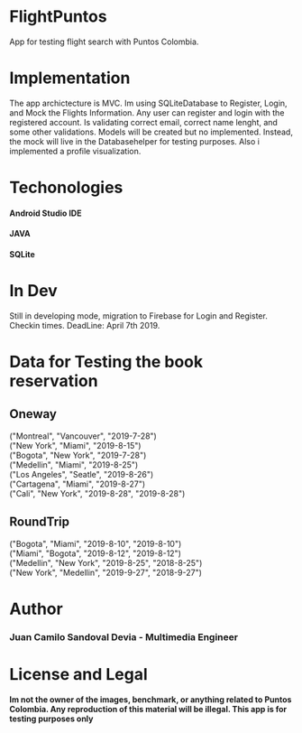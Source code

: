 # FlightPuntos
App for testing flight search with Puntos Colombia.

# Implementation

The app archictecture is MVC. Im using SQLiteDatabase to Register, Login, and Mock the Flights Information. Any user can register and login with the registered account. Is validating correct email, correct name lenght, and some other validations.
Models will be created but no implemented. Instead, the mock will live in the Databasehelper for testing purposes. Also i implemented a profile visualization.

# Techonologies
#### Android Studio IDE
#### JAVA
#### SQLite

# In Dev

Still in developing mode, migration to Firebase for Login and Register. Checkin times. DeadLine: April 7th 2019.

# Data for Testing the book reservation

## Oneway

("Montreal", "Vancouver", "2019-7-28")<br />
("New York", "Miami", "2019-8-15")<br />
("Bogota", "New York", "2019-7-28")<br />
("Medellin", "Miami", "2019-8-25")<br />
("Los Angeles", "Seatle", "2019-8-26")<br />
("Cartagena", "Miami", "2019-8-27")<br />
("Cali", "New York", "2019-8-28", "2019-8-28")<br />


## RoundTrip

("Bogota", "Miami", "2019-8-10", "2019-8-10")<br />
("Miami", "Bogota", "2019-8-12", "2019-8-12")<br />
("Medellin", "New York", "2019-8-25", "2018-8-25")<br />
("New York", "Medellin", "2019-9-27", "2018-9-27")<br />

# Author
### Juan Camilo Sandoval Devia - Multimedia Engineer

# License and Legal
#### Im not the owner of the images, benchmark, or anything related to Puntos Colombia. Any reproduction of this material will be illegal. This app is for testing purposes only
